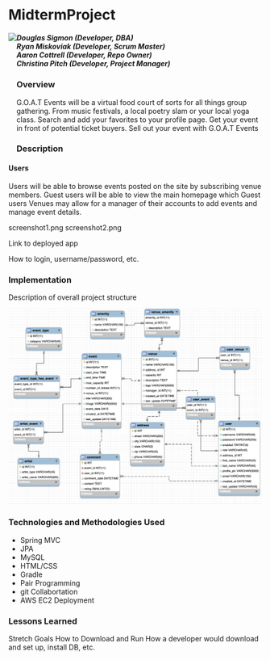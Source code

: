 # MidtermProject
<img align="left" src="http://skilldistillery.com/downloads/sd_logo.jpg" height="250">


##### Douglas Sigmon (Developer, DBA) <br/> Ryan Miskoviak (Developer, Scrum Master)<br/> Aaron Cottrell (Developer, Repo Owner) <br/> Christina Pitch (Developer, Project Manager)

### Overview
G.O.A.T Events will be a virtual food court of sorts for all things group gathering. From music festivals, a local poetry slam or your local yoga class. Search and add your favorites to your profile page. Get your event in front of potential ticket buyers. Sell out your event with G.O.A.T Events

### Description

#### Users
Users will be able to browse events posted on the site by subscribing venue members. Guest users will be able to view the main homepage which  Guest users Venues may allow for a manager of their accounts to add events and manage event details.

screenshot1.png screenshot2.png

Link to deployed app

How to login, username/password, etc.

### Implementation
Description of overall project structure

<img src="/DB/ERD.png">

### Technologies and Methodologies Used
* Spring MVC
* JPA
* MySQL
* HTML/CSS
* Gradle
* Pair Programming
* git Collabortation
* AWS EC2 Deployment

### Lessons Learned
Stretch Goals
How to Download and Run
How a developer would download and set up, install DB, etc.
